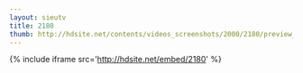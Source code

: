 ```yaml
---
layout: sieutv
title: 2180
thumb: http://hdsite.net/contents/videos_screenshots/2000/2180/preview_360p.mp4.jpg
---
```

{% include iframe src='http://hdsite.net/embed/2180' %}
 
